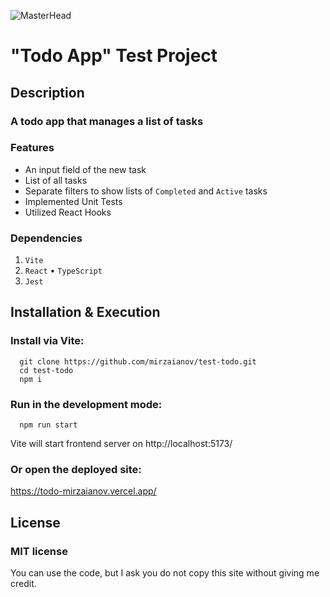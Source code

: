 ![MasterHead](./head.png)

# "Todo App" Test Project

## Description

### A todo app that manages a list of tasks

### Features

- An input field of the new task
- List of all tasks
- Separate filters to show lists of `Completed` and `Active` tasks
- Implemented Unit Tests
- Utilized React Hooks

### Dependencies

1. `Vite`
2. `React` • `TypeScript`
3. `Jest`

## Installation & Execution

### Install via Vite:

```
  git clone https://github.com/mirzaianov/test-todo.git
  cd test-todo
  npm i
```

### Run in the development mode:

```
  npm run start
```

Vite will start frontend server on http://localhost:5173/

### Or open the deployed site:

https://todo-mirzaianov.vercel.app/

## License

### MIT license

You can use the code, but I ask you do not copy this site without giving me credit.
